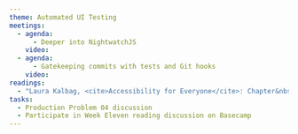 ```yaml
---
theme: Automated UI Testing
meetings:
  - agenda:
      - Deeper into NightwatchJS
    video:
  - agenda:
      - Gatekeeping commits with tests and Git hooks
    video:
readings:
  - "Laura Kalbag, <cite>Accessibility for Everyone</cite>: Chapter&nbsp;6"
tasks:
  - Production Problem 04 discussion
  - Participate in Week Eleven reading discussion on Basecamp
---
```


